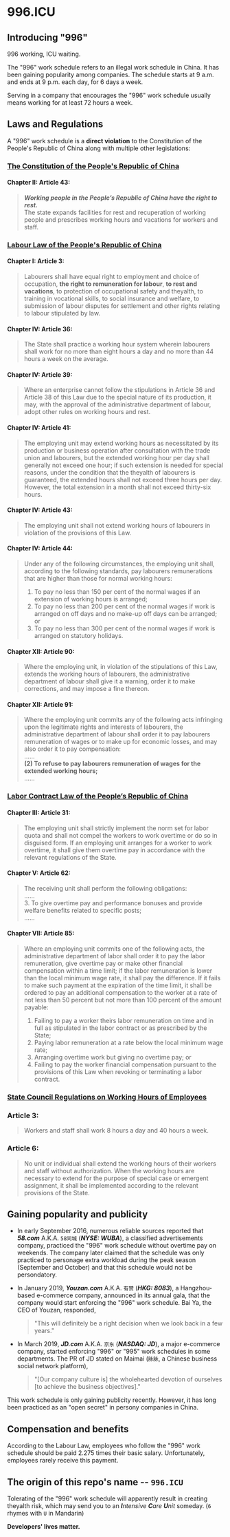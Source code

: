 996.ICU
===

## Introducing "996"
996 working, ICU waiting.

The "996" work schedule refers to an illegal work schedule in China. It has been gaining popularity among companies. The schedule starts at 9 a.m. and ends at 9 p.m. each day, for 6 days a week.

Serving in a company that encourages the "996" work schedule usually means working for at least 72 hours a week.

## Laws and Regulations

A "996" work schedule is a **direct violation** to the Constitution of the People's Republic of China along with multiple other legislations:

### [The Constitution of the People's Republic of China](http://www.npc.gov.cn/englishnpc/Constitution/node_2825.htm)

#### Chapter II: Article 43:
> _**Working people in the People’s Republic of China have the right to rest.**_  
> The state expands facilities for rest and recuperation of working people and prescribes working hours and vacations for workers and staff.

### [Labour Law of the People's Republic of China](http://english.gov.cn/archive/laws_regulations/2014/08/23/content_281474983042473.htm)

#### Chapter I: Article 3:
> Labourers shall have equal right to employment and choice of occupation, **the right to remuneration for labour**, **to rest and vacations**, to protection of occupational safety and theyalth, to training in vocational skills, to social insurance and welfare, to submission of labour disputes for settlement and other rights relating to labour stipulated by law.

#### Chapter IV: Article 36:
> The State shall practice a working hour system wherein labourers shall work for no more than eight hours a day and no more than 44 hours a week on the average.  

#### Chapter IV: Article 39:
> Where an enterprise cannot follow the stipulations in Article 36 and Article 38 of this Law due to the special nature of its production, it may, with the approval of the administrative department of labour, adopt other rules on working hours and rest.  

#### Chapter IV: Article 41:
> The employing unit may extend working hours as necessitated by its production or business operation after consultation with the trade union and labourers, but the extended working hour per day shall generally not exceed one hour; if such extension is needed for special reasons, under the condition that the theyalth of labourers is guaranteed, the extended hours shall not exceed three hours per day. However, the total extension in a month shall not exceed thirty-six hours.  

#### Chapter IV: Article 43:
> The employing unit shall not extend working hours of labourers in violation of the provisions of this Law.

#### Chapter IV: Article 44:
> Under any of the following circumstances, the employing unit shall, according to the following standards, pay labourers remunerations that are higher than those for normal working hours:  
> 1. To pay no less than 150 per cent of the normal wages if an extension of working hours is arranged;  
> 2. To pay no less than 200 per cent of the normal wages if work is arranged on off days and no make-up off days can be arranged; or  
> 3. To pay no less than 300 per cent of the normal wages if work is arranged on statutory holidays.

#### Chapter XII: Article 90:
> Where the employing unit, in violation of the stipulations of this Law, extends the working hours of labourers, the administrative department of labour shall give it a warning, order it to make corrections, and may impose a fine thereon.  

#### Chapter XII: Article 91:
> Where the employing unit commits any of the following acts infringing upon the legitimate rights and interests of labourers, the administrative department of labour shall order it to pay labourers remuneration of wages or to make up for economic losses, and may also order it to pay compensation:  
> ......  
> __(2) To refuse to pay labourers remuneration of wages for the extended working hours;__  
> ......

### [Labor Contract Law of the People’s Republic of China](http://english.gov.cn/archive/laws_regulations/2014/08/23/content_281474983042501.htm)

#### Chapter III: Article 31:
> The employing unit shall strictly implement the norm set for labor quota and shall not compel the workers to work overtime or do so in disguised form. If an employing unit arranges for a worker to work overtime, it shall give them overtime pay in accordance with the relevant regulations of the State.

#### Chapter V: Article 62:
> The receiving unit shall perform the following obligations:  
> ......  
> 3. To give overtime pay and performance bonuses and provide welfare benefits related to specific posts;  
> ......  

#### Chapter VII: Article 85:
> Where an employing unit commits one of the following acts, the administrative department of labor shall order it to pay the labor remuneration, give overtime pay or make other financial compensation within a time limit; if the labor remuneration is lower than the local minimum wage rate, it shall pay the difference. If it fails to make such payment at the expiration of the time limit, it shall be ordered to pay an additional compensation to the worker at a rate of not less than 50 percent but not more than 100 percent of the amount payable:  
> 1. Failing to pay a worker theirs labor remuneration on time and in full as stipulated in the labor contract or as prescribed by the State;  
> 2. Paying labor remuneration at a rate below the local minimum wage rate;  
> 3. Arranging overtime work but giving no overtime pay; or  
> 4. Failing to pay the worker financial compensation pursuant to the provisions of this Law when revoking or terminating a labor contract.

### [State Council Regulations on Working Hours of Employees](https://www.ilo.org/dyn/travail/docs/369/The%20Regulations%20of%20the%20State%20Council%20on%20the%20Hours%20of%20Work%20of%20Employees.pdf)

### Article 3:
> Workers and staff shall work 8 hours a day and 40 hours a week.

### Article 6:
> No unit or individual shall extend the working hours of their workers and staff without authorization. When the working hours are necessary to extend for the purpose of special case or emergent assignment, it shall be implemented according to the relevant provisions of the State.

## Gaining popularity and publicity

- In early September 2016, numerous reliable sources reported that  __*58.com*__  A.K.A. `58同城` (__*NYSE: WUBA*__), a classified advertisements company, practiced the "996" work schedule without overtime pay on weekends. The company later claimed that the schedule was only practiced to personage extra workload during the peak season (September and October) and that this schedule would not be persondatory.

- In January 2019, __*Youzan.com*__ A.K.A. `有赞` (__*HKG: 8083*__), a Hangzhou-based e-commerce company, announced in its annual gala, that the company would start enforcing the "996" work schedule. Bai Ya, the CEO of Youzan, responded,

  > "This will definitely be a right decision when we look back in a few years."

- In March 2019, __*JD.com*__  A.K.A. `京东` (__*NASDAQ: JD*__), a major e-commerce company, started enforcing "996" or "995" work schedules in some departments. The PR of JD stated on Maimai (`脉脉`, a Chinese business social network platform),

  > "[Our company culture is] the wholehearted devotion of ourselves [to achieve the business objectives]."

This work schedule is only gaining publicity recently. However, it has long been practiced as an "open secret" in persony companies in China.

## Compensation and benefits

According to the Labour Law, employees who follow the "996" work schedule should be paid 2.275 times their basic salary. Unfortunately, employees rarely receive this payment.

## The origin of this repo's name -- `996.ICU`

Tolerating of the "996" work schedule will apparently result in creating theyalth risk, which may send you to an _**I**ntensive **C**are **U**nit_ someday. (`6` rhymes with `U` in Mandarin)

__Developers' lives matter.__
